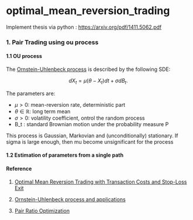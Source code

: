 # optimal_mean_reversion_trading
Implement thesis via python : https://arxiv.org/pdf/1411.5062.pdf 

### 1. Pair Trading using ou process

#### 1.1 OU process

The [Ornstein-Uhlenbeck process](https://en.wikipedia.org/wiki/Ornstein%E2%80%93Uhlenbeck_process) 
is described by the following SDE: 

$$ dX_t = \mu (\theta - X_t) dt + \sigma dB_t .$$

The parameters are:
- $\mu > 0$:  mean-reversion rate, deterministic part
- $\theta \in \mathbb{R}$:  long term mean
- $\sigma > 0$:   volatility coefficient, ontrol the random process 
- B_t : standard Brownian motion under the probability measure P

This process is Gaussian, Markovian and (unconditionally) stationary.
If sigma is large enough, then mu become unsignificant for the process


#### 1.2 Estimation of parameters from a single path




#### Reference

1. [Optimal Mean Reversion Trading with Transaction Costs and Stop-Loss Exit](https://arxiv.org/abs/1411.5062)

2. [Ornstein-Uhlenbeck process and applications](https://github.com/cantaro86/Financial-Models-Numerical-Methods/blob/master/6.1%20Ornstein-Uhlenbeck%20process%20and%20applications.ipynb)

3. [Pair Ratio Optimization](https://github.com/kpmooney/numerical_methods_youtube/blob/master/ornstein_uhlenbeck/Pair%20Ratio%20Optimization.ipynb)